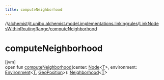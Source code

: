 ```yaml
---
title: computeNeighborhood
---
```

//[alchemist](../../../index.html)/[it.unibo.alchemist.model.implementations.linkingrules](../index.html)/[LinkNodesWithinRoutingRange](index.html)/[computeNeighborhood](compute-neighborhood.html)



# computeNeighborhood



[jvm]\
open fun [computeNeighborhood](compute-neighborhood.html)(center: [Node](../../it.unibo.alchemist.model.interfaces/-node/index.html)<[T](../../it.unibo.alchemist.model.implementations.movestrategies.speed/-straight-line-trace-dependant-speed/index.html)>, environment: [Environment](../../it.unibo.alchemist.model.interfaces/-environment/index.html)<[T](../../it.unibo.alchemist.model.implementations.movestrategies.speed/-straight-line-trace-dependant-speed/index.html), [GeoPosition](../../it.unibo.alchemist.model.interfaces/-geo-position/index.html)>): [Neighborhood](../../it.unibo.alchemist.model.interfaces/-neighborhood/index.html)<[T](../../it.unibo.alchemist.model.implementations.movestrategies.speed/-straight-line-trace-dependant-speed/index.html)>




